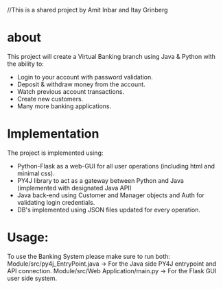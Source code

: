 //This is a shared project by Amit Inbar and Itay Grinberg

# about

This project will create a Virtual Banking branch using Java & Python with the ability to:
* Login to your account with password validation.
* Deposit & withdraw money from the account.
* Watch previous account transactions.
* Create new customers. 
* Many more banking applications.

# Implementation

The project is implemented using:
* Python-Flask as a web-GUI for all user operations (including html and minimal css).
* PY4J library to act as a gateway between Python and Java (implemented with designated Java API)
* Java back-end using Customer and Manager objects and Auth for validating login credentials.
* DB's implemented using JSON files updated for every operation.


# Usage:

To use the Banking System please make sure to run both:
Module/src/py4j_EntryPoint.java  ->  For the Java side PY4J entrypoint and API connection.
Module/src/Web Application/main.py  ->  For the Flask GUI user side system.
